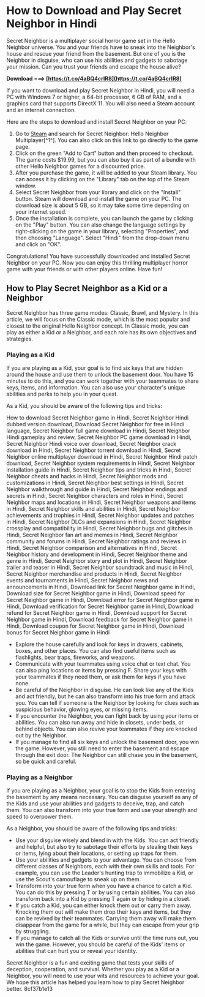 
 
# How to Download and Play Secret Neighbor in Hindi
 
Secret Neighbor is a multiplayer social horror game set in the Hello Neighbor universe. You and your friends have to sneak into the Neighbor's house and rescue your friend from the basement. But one of you is the Neighbor in disguise, who can use his abilities and gadgets to sabotage your mission. Can you trust your friends and escape the house alive?
 
**Download ===> [https://t.co/4aBQ4crlR8](https://t.co/4aBQ4crlR8)**


 
If you want to download and play Secret Neighbor in Hindi, you will need a PC with Windows 7 or higher, a 64-bit processor, 6 GB of RAM, and a graphics card that supports DirectX 11. You will also need a Steam account and an internet connection.
 
Here are the steps to download and install Secret Neighbor on your PC:
 
1. Go to [Steam](https://store.steampowered.com/app/859570/Secret_Neighbor_Hello_Neighbor_Multiplayer/) and search for Secret Neighbor: Hello Neighbor Multiplayer[^1^]. You can also click on this link to go directly to the game page.
2. Click on the green "Add to Cart" button and then proceed to checkout. The game costs $19.99, but you can also buy it as part of a bundle with other Hello Neighbor games for a discounted price.
3. After you purchase the game, it will be added to your Steam library. You can access it by clicking on the "Library" tab on the top of the Steam window.
4. Select Secret Neighbor from your library and click on the "Install" button. Steam will download and install the game on your PC. The download size is about 5 GB, so it may take some time depending on your internet speed.
5. Once the installation is complete, you can launch the game by clicking on the "Play" button. You can also change the language settings by right-clicking on the game in your library, selecting "Properties", and then choosing "Language". Select "Hindi" from the drop-down menu and click on "OK".

Congratulations! You have successfully downloaded and installed Secret Neighbor on your PC. Now you can enjoy this thrilling multiplayer horror game with your friends or with other players online. Have fun!

## How to Play Secret Neighbor as a Kid or a Neighbor
 
Secret Neighbor has three game modes: Classic, Brawl, and Mystery. In this article, we will focus on the Classic mode, which is the most popular and closest to the original Hello Neighbor concept. In Classic mode, you can play as either a Kid or a Neighbor, and each role has its own objectives and strategies.
 
### Playing as a Kid
 
If you are playing as a Kid, your goal is to find six keys that are hidden around the house and use them to unlock the basement door. You have 15 minutes to do this, and you can work together with your teammates to share keys, items, and information. You can also use your character's unique abilities and perks to help you in your quest.
 
As a Kid, you should be aware of the following tips and tricks:
 
How to download Secret Neighbor game in Hindi,  Secret Neighbor Hindi dubbed version download,  Download Secret Neighbor for free in Hindi language,  Secret Neighbor full game download in Hindi,  Secret Neighbor Hindi gameplay and review,  Secret Neighbor PC game download in Hindi,  Secret Neighbor Hindi voice over download,  Secret Neighbor crack download in Hindi,  Secret Neighbor torrent download in Hindi,  Secret Neighbor online multiplayer download in Hindi,  Secret Neighbor Hindi patch download,  Secret Neighbor system requirements in Hindi,  Secret Neighbor installation guide in Hindi,  Secret Neighbor tips and tricks in Hindi,  Secret Neighbor cheats and hacks in Hindi,  Secret Neighbor mods and customizations in Hindi,  Secret Neighbor best settings in Hindi,  Secret Neighbor walkthrough and guide in Hindi,  Secret Neighbor endings and secrets in Hindi,  Secret Neighbor characters and roles in Hindi,  Secret Neighbor maps and locations in Hindi,  Secret Neighbor weapons and items in Hindi,  Secret Neighbor skills and abilities in Hindi,  Secret Neighbor achievements and trophies in Hindi,  Secret Neighbor updates and patches in Hindi,  Secret Neighbor DLCs and expansions in Hindi,  Secret Neighbor crossplay and compatibility in Hindi,  Secret Neighbor bugs and glitches in Hindi,  Secret Neighbor fan art and memes in Hindi,  Secret Neighbor community and forums in Hindi,  Secret Neighbor ratings and reviews in Hindi,  Secret Neighbor comparison and alternatives in Hindi,  Secret Neighbor history and development in Hindi,  Secret Neighbor theme and genre in Hindi,  Secret Neighbor story and plot in Hindi,  Secret Neighbor trailer and teaser in Hindi,  Secret Neighbor soundtrack and music in Hindi,  Secret Neighbor merchandise and products in Hindi,  Secret Neighbor events and tournaments in Hindi,  Secret Neighbor news and announcements in Hindi,  Download link for Secret Neighbor game in Hindi,  Download size for Secret Neighbor game in Hindi,  Download speed for Secret Neighbor game in Hindi,  Download error for Secret Neighbor game in Hindi,  Download verification for Secret Neighbor game in Hindi,  Download refund for Secret Neighbor game in Hindi,  Download support for Secret Neighbor game in Hindi,  Download feedback for Secret Neighbor game in Hindi,  Download coupon for Secret Neighbor game in Hindi,  Download bonus for Secret Neighbor game in Hindi

- Explore the house carefully and look for keys in drawers, cabinets, boxes, and other places. You can also find useful items such as flashlights, bear traps, fireworks, and weapons.
- Communicate with your teammates using voice chat or text chat. You can also ping locations or items by pressing F. Share your keys with your teammates if they need them, or ask them for keys if you have none.
- Be careful of the Neighbor in disguise. He can look like any of the Kids and act friendly, but he can also transform into his true form and attack you. You can tell if someone is the Neighbor by looking for clues such as suspicious behavior, glowing eyes, or missing items.
- If you encounter the Neighbor, you can fight back by using your items or abilities. You can also run away and hide in closets, under beds, or behind objects. You can also revive your teammates if they are knocked out by the Neighbor.
- If you manage to find all six keys and unlock the basement door, you win the game. However, you still need to enter the basement and escape through the exit door. The Neighbor can still chase you in the basement, so be quick and careful.

### Playing as a Neighbor
 
If you are playing as a Neighbor, your goal is to stop the Kids from entering the basement by any means necessary. You can disguise yourself as any of the Kids and use your abilities and gadgets to deceive, trap, and catch them. You can also transform into your true form and use your strength and speed to overpower them.
 
As a Neighbor, you should be aware of the following tips and tricks:

- Use your disguise wisely and blend in with the Kids. You can act friendly and helpful, but also try to sabotage their efforts by stealing their keys or items, lying about their locations, or setting up traps for them.
- Use your abilities and gadgets to your advantage. You can choose from different classes of Neighbors, each with their own skills and tools. For example, you can use the Leader's hunting trap to immobilize a Kid, or use the Scout's camouflage to sneak up on them.
- Transform into your true form when you have a chance to catch a Kid. You can do this by pressing T or by using certain abilities. You can also transform back into a Kid by pressing T again or by hiding in a closet.
- If you catch a Kid, you can either knock them out or carry them away. Knocking them out will make them drop their keys and items, but they can be revived by their teammates. Carrying them away will make them disappear from the game for a while, but they can escape from your grip by struggling.
- If you manage to catch all the Kids or survive until the time runs out, you win the game. However, you should be careful of the Kids' items or abilities that can hurt you or reveal your identity.

Secret Neighbor is a fun and exciting game that tests your skills of deception, cooperation, and survival. Whether you play as a Kid or a Neighbor, you will need to use your wits and resources to achieve your goal. We hope this article has helped you learn how to play Secret Neighbor better.
 8cf37b1e13
 
